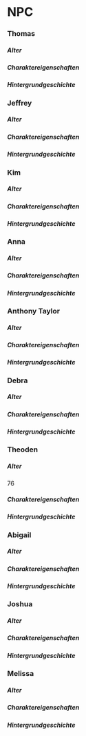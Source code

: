 # NPC

### Thomas
##### Alter

##### Charaktereigenschaften

##### Hintergrundgeschichte

### Jeffrey
##### Alter

##### Charaktereigenschaften

##### Hintergrundgeschichte

### Kim
##### Alter

##### Charaktereigenschaften

##### Hintergrundgeschichte

### Anna
##### Alter

##### Charaktereigenschaften

##### Hintergrundgeschichte

### Anthony Taylor
##### Alter

##### Charaktereigenschaften

##### Hintergrundgeschichte

### Debra
##### Alter

##### Charaktereigenschaften

##### Hintergrundgeschichte

### Theoden
##### Alter
76
##### Charaktereigenschaften

##### Hintergrundgeschichte

### Abigail
##### Alter

##### Charaktereigenschaften

##### Hintergrundgeschichte

### Joshua
##### Alter

##### Charaktereigenschaften

##### Hintergrundgeschichte

### Melissa
##### Alter

##### Charaktereigenschaften

##### Hintergrundgeschichte
